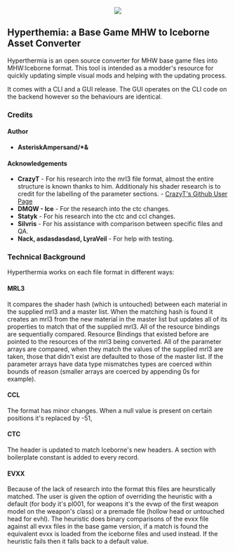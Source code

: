 <p align="center">
  <img src="https://cdn.discordapp.com/attachments/648568315937161233/669828862791647242/HyperthermiaLogo.fw.png">
</p>

## Hyperthemia: a Base Game MHW to Iceborne Asset Converter
Hyperthermia is an open source converter for MHW base game files into MHW:Iceborne format. This tool is intended as a modder's resource for quickly updating simple visual mods and helping with the updating process.

It comes with a CLI and a GUI release. The GUI operates on the CLI code on the backend however so the behaviours are identical.

### Credits
#### Author
* **AsteriskAmpersand/\*&**

#### Acknowledgements
* **CrazyT** - For his research into the mrl3 file format, almost the entire structure is known thanks to him. Additionaly his shader research is to credit for the labelling of the parameter sections. - [CrazyT's Github User Page](https://github.com/TheCrazyT)
* **DMQW - Ice** - For the research into the ctc changes.
* **Statyk** - For his research into the ctc and ccl changes.
* **Silvris** - For his assistance with comparison between specific files and QA.
* **Nack, asdasdasdasd, LyraVeil** - For help with testing.

### Technical Background
Hyperthermia works on each file format in different ways:
#### MRL3
It compares the shader hash (which is untouched) between each material in the supplied mrl3 and a master list. When the matching hash is found it creates an mrl3 from the new material in the master list but updates all of its properties to match that of the supplied mrl3. All of the resource bindings are sequentially compared. Resource Bindings that existed before are pointed to the resources of the mrl3 being converted. All of the parameter arrays are compared, when they match the values of the supplied mrl3 are taken, those that didn't exist are defaulted to those of the master list. If the parameter arrays have data type mismatches types are coerced within bounds of reason (smaller arrays are coerced by appending 0s for example).
#### CCL
The format has minor changes. When a null value is present on certain positions it's replaced by -51,

#### CTC
The header is updated to match Iceborne's new headers. A section with boilerplate constant is added to every record.

#### EVXX
Because of the lack of research into the format this files are heurstically matched. The user is given the option of overriding the heuristic with a default (for body it's pl001, for weapons it's the evwp of the first weapon model on the weapon's class) or a premade file (hollow head or untouched head for evhl). The heuristic does binary comparisons of the evxx file against all evxx files in the base game version, if a match is found the equivalent evxx is loaded from the iceborne files and used instead. If the heuristic fails then it falls back to a default value.
